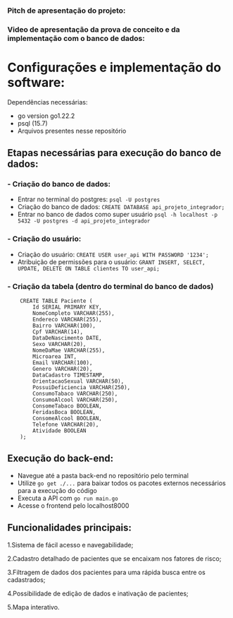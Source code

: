 ### Pitch de apresentação do projeto:

### Video de apresentação da prova de conceito e da implementação com o banco de dados:

# Configurações e implementação do software:
Dependências necessárias: 
- go version go1.22.2
- psql (15.7)
- Arquivos presentes nesse repositório

## Etapas necessárias para execução do banco de dados:
### - Criação do banco de dados:
  - Entrar no terminal do postgres: `psql -U postgres`
  - Criação do banco de dados:   `CREATE DATABASE api_projeto_integrador;`
  - Entrar no banco de dados como super usuário `psql -h localhost -p 5432 -U postgres -d api_projeto_integrador`
### - Criação do usuário:
  - Criação do usuário: `CREATE USER user_api WITH PASSWORD '1234';`
  - Atribuição de permissões para o usuário: `GRANT INSERT, SELECT, UPDATE, DELETE ON TABLE clientes TO user_api;`
### - Criação da tabela (dentro do terminal do banco de dados)
```
    CREATE TABLE Paciente (
        Id SERIAL PRIMARY KEY,
        NomeCompleto VARCHAR(255), 
        Endereco VARCHAR(255),
        Bairro VARCHAR(100), 
        Cpf VARCHAR(14), 
        DataDeNascimento DATE, 
        Sexo VARCHAR(20), 
        NomeDaMae VARCHAR(255), 
        Microarea INT,
        Email VARCHAR(100),
        Genero VARCHAR(20), 
        DataCadastro TIMESTAMP,
        OrientacaoSexual VARCHAR(50),
        PossuiDeficiencia VARCHAR(250),
        ConsumoTabaco VARCHAR(250),
        ConsumoAlcool VARCHAR(250), 
        ConsomeTabaco BOOLEAN,
        FeridasBoca BOOLEAN,
        ConsomeAlcool BOOLEAN,
        Telefone VARCHAR(20), 
        Atividade BOOLEAN
    );
```
## Execução do back-end:
 - Navegue até a pasta back-end no repositório pelo terminal
 - Utilize `go get ./...` para baixar todos os pacotes externos necessários para a execução do código
 - Executa a API com `go run main.go`
 - Acesse o frontend pelo localhost8000

## Funcionalidades principais:
1.Sistema de fácil acesso e navegabilidade;

2.Cadastro detalhado de pacientes que se encaixam nos fatores de risco;

3.Filtragem de dados dos pacientes para uma rápida busca entre os cadastrados;

4.Possibilidade de edição de dados e inativação de pacientes;

5.Mapa interativo.

